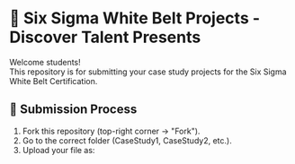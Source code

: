 # 📘 Six Sigma White Belt Projects - Discover Talent Presents

Welcome students!  
This repository is for submitting your case study projects for the Six Sigma White Belt Certification.

## 📂 Submission Process
1. Fork this repository (top-right corner → "Fork").
2. Go to the correct folder (CaseStudy1, CaseStudy2, etc.).
3. Upload your file as:
